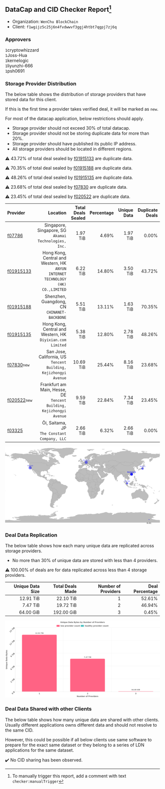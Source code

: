 ## DataCap and CID Checker Report[^1]
 - Organization: `WenChu BlockChain`
 - Client: `f1wgijz5c25j6n4fvdwwvf3ggj4htbt7qgpj7zj6q`
### Approvers
`1`cryptowhizzard<br/>`1`Joss-Hua<br/>`1`kernelogic<br/>`1`liyunzhi-666<br/>`1`psh0691

### Storage Provider Distribution
The below table shows the distribution of storage providers that have stored data for this client.

If this is the first time a provider takes verified deal, it will be marked as `new`.

For most of the datacap application, below restrictions should apply.
 - Storage provider should not exceed 30% of total datacap.
 - Storage provider should not be storing duplicate data for more than 20%.
 - Storage provider should have published its public IP address.
 - All storage providers should be located in different regions.

⚠️ 43.72% of total deal sealed by [f01915133](https://filfox.info/en/address/f01915133) are duplicate data.

⚠️ 70.35% of total deal sealed by [f01915188](https://filfox.info/en/address/f01915188) are duplicate data.

⚠️ 48.26% of total deal sealed by [f01915135](https://filfox.info/en/address/f01915135) are duplicate data.

⚠️ 23.68% of total deal sealed by [f07830](https://filfox.info/en/address/f07830) are duplicate data.

⚠️ 23.45% of total deal sealed by [f020522](https://filfox.info/en/address/f020522) are duplicate data.

| Provider                                                |                                                                            Location | Total Deals Sealed | Percentage | Unique Data | Duplicate Deals |
| :------------------------------------------------------ | ----------------------------------------------------------------------------------: | -----------------: | ---------: | ----------: | --------------: |
| [f07786](https://filfox.info/en/address/f07786)         |                            Singapore, Singapore, SG<br/>`Akamai Technologies, Inc.` |           1.97 TiB |      4.69% |    1.97 TiB |           0.00% |
| [f01915133](https://filfox.info/en/address/f01915133)   | Hong Kong, Central and Western, HK<br/>`ANYUN INTERNET TECHNOLOGY (HK) CO.,LIMITED` |           6.22 TiB |     14.80% |    3.50 TiB |          43.72% |
| [f01915188](https://filfox.info/en/address/f01915188)   |                                     Shenzhen, Guangdong, CN<br/>`CHINANET-BACKBONE` |           5.51 TiB |     13.11% |    1.63 TiB |          70.35% |
| [f01915135](https://filfox.info/en/address/f01915135)   |                       Hong Kong, Central and Western, HK<br/>`Diyixian.com Limited` |           5.38 TiB |     12.80% |    2.78 TiB |          48.26% |
| [f07830](https://filfox.info/en/address/f07830)`new`    |                 San Jose, California, US<br/>`Tencent Building, Kejizhongyi Avenue` |          10.69 TiB |     25.44% |    8.16 TiB |          23.68% |
| [f020522](https://filfox.info/en/address/f020522)`new`  |             Frankfurt am Main, Hesse, DE<br/>`Tencent Building, Kejizhongyi Avenue` |           9.59 TiB |     22.84% |    7.34 TiB |          23.45% |
| [f03325](https://filfox.info/en/address/f03325)         |                                     Ōi, Saitama, JP<br/>`The Constant Company, LLC` |           2.66 TiB |      6.32% |    2.66 TiB |           0.00% |

![Provider Distribution](https://raw.githubusercontent.com/data-preservation-programs/filplus-checker-assets/main/filecoin-project/filecoin-plus-large-datasets/issues/1213/1673249352967.png)
### Deal Data Replication
The below table shows how each many unique data are replicated across storage providers.
- No more than 30% of unique data are stored with less than 4 providers.

⚠️ 100.00% of deals are for data replicated across less than 4 storage providers.

| Unique Data Size | Total Deals Made | Number of Providers | Deal Percentage |
| ---------------: | ---------------: | ------------------: | --------------: |
|        12.91 TiB |        22.10 TiB |                   1 |          52.61% |
|         7.47 TiB |        19.72 TiB |                   2 |          46.94% |
|        64.00 GiB |       192.00 GiB |                   3 |           0.45% |

![Replication Distribution](https://raw.githubusercontent.com/data-preservation-programs/filplus-checker-assets/main/filecoin-project/filecoin-plus-large-datasets/issues/1213/1673249353967.png)
### Deal Data Shared with other Clients
The below table shows how many unique data are shared with other clients.
Usually different applications owns different data and should not resolve to the same CID.

However, this could be possible if all below clients use same software to prepare for the exact same dataset or they belong to a series of LDN applications for the same dataset.

✔️ No CID sharing has been observed.

[^1]: To manually trigger this report, add a comment with text `checker:manualTrigger`
